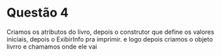 # Questão 4 

Criamos os atributos do livro, depois o construtor que define os valores iniciais, depois o ExibirInfo pra imprimir. e logo depois criamos o objeto livrro e chamamos onde ele vai 
